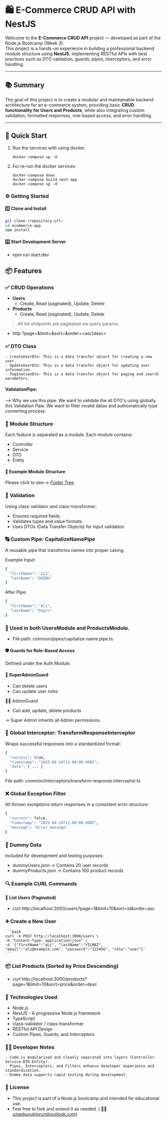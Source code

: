 # 🛍️ E-Commerce CRUD API with NestJS

Welcome to the **E-Commerce CRUD API** project — developed as part of the Node.js Bootcamp (Week 3).  
This project is a hands-on experience in building a professional backend module structure using **NestJS**, implementing RESTful APIs with best practices such as DTO validation, guards, pipes, interceptors, and error handling.

---

## 📚 Summary

The goal of this project is to create a modular and maintainable backend architecture for an e-commerce system, providing basic **CRUD functionality for Users and Products**, while also integrating custom validation, formatted responses, role-based access, and error handling.

---

## 📌 Quick Start
  1. Run the services with using docker.
      ```
      docker-compose up -d 
      ```
  2. For re-run the docker services
      ````
      docker-compose down
      docker-compose build nest-app
      docker-compose up -d
      ````
### ⚙️ Getting Started

#### 1️⃣ Clone and Install
```bash 
git clone <repository-url>
cd ecommerce-app
npm install 
```

#### 2️⃣ Start Development Server
- npm run start:dev

## 📦 Features

### ✅ CRUD Operations
- **Users**
  - Create, Read (paginated), Update, Delete
- **Products**
  - Create, Read (paginated), Update, Delete

> All list endpoints are paginated via query params:
  - http
?page=<number>&limit=<number>&sort=<field>&order=<asc|desc> 

### ✅ DTO Class
    - CreateUserDto: This is a data transfer object for creating a new user.
    - UpdateUserDto: This is a data transfer object for updating user information.
    - PaginationDto: This is a data transfer object for paging and search parameters.

#### **ValidationPipe**: 
 --> Why we use this pipe: We want to validate the all DTO's using globally this Validation Pipe. We want to filter invalid datas and authomatically type converting process.

### 🧱 Module Structure
Each feature is separated as a module. Each module contains:

- Controller
- Service
- DTO
- Entity

#### 📂 Example Module Structure
Please click  to see--> [Folder Tree](srcFolder.md)

### 🧪 Validation
Using class-validator and class-transformer:

 - Ensures required fields
 - Validates types and value formats
 - Uses DTOs (Data Transfer Objects) for input validation

 ### 🔠 Custom Pipe: CapitalizeNamePipe
A reusable pipe that transforms names into proper casing.

Example
Input:
```bash
{
  "firstName": "aLI",
  "lastName": "DOĞRU"
}

````
After Pipe:
```bash
{
  "firstName": "Ali",
  "lastName": "Doğru"
}

```
 
 ### 📌 Used in both UsersModule and ProductsModule.
 - File path: common/pipes/capitalize-name.pipe.ts

 #### 🛡️ Guards for Role-Based Access
Defined under the Auth Module.

 #### 👑 SuperAdminGuard

- Can delete users
 - Can update user roles

🧑‍💼 AdminGuard

- Can add, update, delete products

-> Super Admin inherits all Admin permissions.
 
 ### 🔁 Global Interceptor: TransformResponseInterceptor
Wraps successful responses into a standardized format:
```bash
{
  "success": true,
  "timestamp": "2025-04-24T12:00:00.000Z",
  "data": { ... }
}
```
File path: common/interceptors/transform-response.interceptor.ts

### ❌ Global Exception Filter
All thrown exceptions return responses in a consistent error structure:
```bash
{
  "success": false,
  "timestamp": "2025-04-24T12:00:00.000Z",
  "message": "Error message"
}
```

### 💾 Dummy Data
Included for development and testing purposes:
- dummyUsers.json → Contains 20 user records
- dummyProducts.json → Contains 100 product records


### 🔍 Example CURL Commands

#### 📘 List Users (Paginated)
 - curl http://localhost:3000/users?page=1&limit=10&sort=id&order=asc

 ### ➕ Create a New User
    ```bash
    curl -X POST http://localhost:3000/users \
    -H "Content-Type: application/json" \
    -d '{"firstName":"aLi", "lastName":"YILMAZ", "email":"ali@example.com", "password":"123456", "role":"user"}'
    ```

### 📦 List Products (Sorted by Price Descending)
- curl http://localhost:3000/products?page=1&limit=10&sort=price&order=desc

### 🧰 Technologies Used
  - Node.js
  - NestJS - A progressive Node.js framework
  - TypeScript
  - class-validator / class-transformer
  - RESTful API Design
  - Custom Pipes, Guards, and Interceptors

### 👨‍💻 Developer Notes
    - Code is modularized and cleanly separated into layers (Controller-Service-DTO-Entity).
    - Pipes, Interceptors, and Filters enhance developer experience and standardization.
    - Dummy data supports rapid testing during development.

### 📜 License
  - This project is part of a Node.js bootcamp and intended for educational use.
  - Feel free to fork and extend it as needed. ( 👨‍💻ozgebuyuktorun@outlook.com)